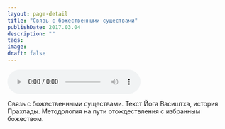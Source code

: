 ```yaml
---
layout: page-detail
title: "Связь с божественными существами"
publishDate: 2017.03.04
description: ""
tags:
image:
draft: false
---
```


<audio title="2017.03.04 - Связь с божественными существами.mp3" src="/upload/iblock/4e8/4e8100eb823f255fc1cfbe164fa18a88.mp3" controls=""></audio>

 Связь с божественными существами. Текст Йога Васиштха, история Прахлады. Методология на пути отождествления с избранным божеством. 

  
